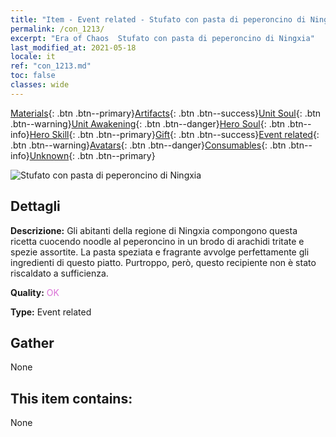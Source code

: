 ```yaml
---
title: "Item - Event related - Stufato con pasta di peperoncino di Ningxia"
permalink: /con_1213/
excerpt: "Era of Chaos  Stufato con pasta di peperoncino di Ningxia"
last_modified_at: 2021-05-18
locale: it
ref: "con_1213.md"
toc: false
classes: wide
---
```

 [Materials](/ItemsIT/){: .btn .btn--primary}[Artifacts](/ItemsIT/Artifacts/){: .btn .btn--success}[Unit Soul](/ItemsIT/UnitSoul/){: .btn .btn--warning}[Unit Awakening](/ItemsIT/UnitAwakening/){: .btn .btn--danger}[Hero Soul](/ItemsIT/HeroSoul/){: .btn .btn--info}[Hero Skill](/ItemsIT/HeroSkill/){: .btn .btn--primary}[Gift](/ItemsIT/Gift/){: .btn .btn--success}[Event related](/ItemsIT/Events/){: .btn .btn--warning}[Avatars](/ItemsIT/Avatars/){: .btn .btn--danger}[Consumables](/ItemsIT/Consumables/){: .btn .btn--info}[Unknown](/ItemsIT/Unknown/){: .btn .btn--primary}

 ![Stufato con pasta di peperoncino di Ningxia](/images/t/i_81522221.png)

## Dettagli
 **Descrizione:** Gli abitanti della regione di Ningxia compongono questa ricetta cuocendo noodle al peperoncino in un brodo di arachidi tritate e spezie assortite. La pasta speziata e fragrante avvolge perfettamente gli ingredienti di questo piatto. Purtroppo, però, questo recipiente non è stato riscaldato a sufficienza.

 **Quality:** <span style="color: #DA70D6">OK</span>

 **Type:** Event related

## Gather

  None

## This item contains:

  None

